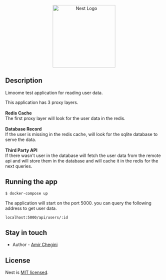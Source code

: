 <p align="center">
  <a href="http://nestjs.com/" target="blank"><img src="https://nestjs.com/img/logo-small.svg" width="200" alt="Nest Logo" /></a>
</p>

[circleci-image]: https://img.shields.io/circleci/build/github/nestjs/nest/master?token=abc123def456
[circleci-url]: https://circleci.com/gh/nestjs/nest

## Description

Limoome test application for reading user data.

This application has 3 proxy layers.<br><br>
**Redis Cache**<br>
The first proxy layer will look for the user data in the redis.<br><br>
**Database Record**<br>
If the user is missing in the redis cache, will look for the sqlite database to serve the data.<br><br>
**Third Party API**<br>
If there wasn't user in the database will fetch the user data from the remote api and will store them in the database and will cache it in the redis for the next queries.

## Running the app

```bash
$ docker-compose up
```

The application will start on the port 5000. you can query the following address to get user data.

```
localhost:5000/api/users/:id
```

## Stay in touch

- Author - [Amir Chegini](mailto:amirchegini@gmail.com)

## License

Nest is [MIT licensed](LICENSE).

